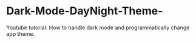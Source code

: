# Dark-Mode-DayNight-Theme-
Youtube tutorial: How to handle dark mode and programmatically change app theme.
